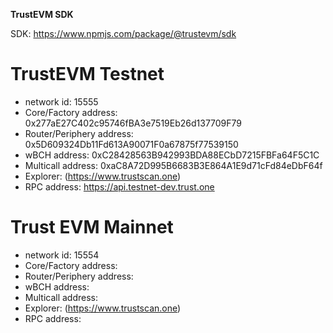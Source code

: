 **TrustEVM SDK**

SDK: https://www.npmjs.com/package/@trustevm/sdk

# **TrustEVM Testnet**
- network id: 15555
- Core/Factory address: 0x277aE27C402c95746fBA3e7519Eb26d137709F79
- Router/Periphery address: 0x5D609324Db11Fd613A90071F0a67875f77539150
- wBCH address: 0xC28428563B942993BDA88ECbD7215FBFa64F5C1C
- Multicall address: 0xaC8A72D995B6683B3E864A1E9d71cFd84eDbF64f
- Explorer: (https://www.trustscan.one)
- RPC address: https://api.testnet-dev.trust.one


# **Trust EVM Mainnet**
- network id: 15554 
- Core/Factory address: 
- Router/Periphery address: 
- wBCH address: 
- Multicall address: 
- Explorer: (https://www.trustscan.one)
- RPC address: 


